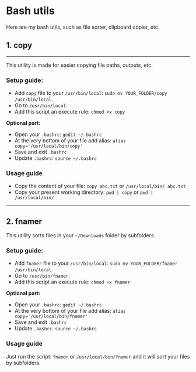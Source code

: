 # Bash utils

Here are my bash utils, such as file sorter, clipboard copier, etc.


## 1. copy
___
This utility is made for easier copying file paths, outputs, etc.

### Setup guide:

* Add `copy` file to your `/usr/bin/local`: `sudo mv YOUR_FOLDER/copy /usr/bin/local`.
* Go to `/usr/bin/local`.
* Add this script an execute rule: `chmod +x copy`

**Optional part:**

* Open your `.bashrc`: `gedit ~/.bashrc`
* At the very bottom of your file add alias: `alias copy='/usr/local/bin/copy'`
* Save and exit `.bashrc`
* Update `.bashrc`: `source ~/.bashrc`

### Usage guide

* Copy the content of your file: `copy abc.txt` or `/usr/local/bin/ abc.txt`
* Copy your present working directory: `pwd | copy` or `pwd | /usr/local/bin/`

___

## 2. fnamer

This utility sorts files in your `~/Downloads` folder by subfolders.

### Setup guide:

* Add `fnamer` file to your `/usr/bin/local`: `sudo mv YOUR_FOLDER/fnamer /usr/bin/local`.
* Go to `/usr/bin/fnamer`.
* Add this script an execute rule: `chmod +x fnamer`

**Optional part:**

* Open your `.bashrc`: `gedit ~/.bashrc`
* At the very bottom of your file add alias: `alias copy='/usr/local/bin/fnamer'`
* Save and exit `.bashrc`
* Update `.bashrc`: `source ~/.bashrc`
### Usage guide

Just run the script: `fnamer` or `/usr/local/bin/fnamer` and it will sort your files by subfolders.
